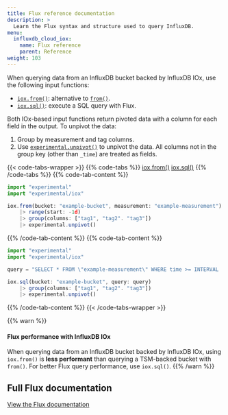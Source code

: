 ```yaml
---
title: Flux reference documentation
description: >
  Learn the Flux syntax and structure used to query InfluxDB.
menu:
  influxdb_cloud_iox:
    name: Flux reference
    parent: Reference
weight: 103
---
```


When querying data from an InfluxDB bucket backed by InfluxDB IOx, use the following
input functions:

- [`iox.from()`](/flux/v0.x/stdlib/experimental/iox/from/): alternative to
  [`from()`](/flux/v0.x/stdlib/influxdata/influxdb/from/).
- [`iox.sql()`](/flux/v0.x/stdlib/experimental/iox/sql/): execute a SQL query
  with Flux.

Both IOx-based input functions return pivoted data with a column for each field
in the output. To unpivot the data:

1.  Group by measurement and tag columns.
2.  Use [`experimental.unpivot()`](/flux/v0.x/stdlib/experimental/unpivot/) to
    unpivot the data. All columns not in the group key (other than `_time`) are
    treated as fields.

{{< code-tabs-wrapper >}}
{{% code-tabs %}}
[iox.from()](#)
[iox.sql()](#)
{{% /code-tabs %}}
{{% code-tab-content %}}

```js
import "experimental"
import "experimental/iox"

iox.from(bucket: "example-bucket", measurement: "example-measurement")
    |> range(start: -1d)
    |> group(columns: ["tag1", "tag2". "tag3"])
    |> experimental.unpivot()
```

{{% /code-tab-content %}}
{{% code-tab-content %}}

```js
import "experimental"
import "experimental/iox"

query = "SELECT * FROM \"example-measurement\" WHERE time >= INTERVAL '1 day'"

iox.sql(bucket: "example-bucket", query: query)
    |> group(columns: ["tag1", "tag2". "tag3"])
    |> experimental.unpivot()
```

{{% /code-tab-content %}}
{{< /code-tabs-wrapper >}}

{{% warn %}}
#### Flux performance with InfluxDB IOx

When querying data from an InfluxDB bucket backed by InfluxDB IOx, using `iox.from()`
is **less performant** than querying a TSM-backed bucket with `from()`.
For better Flux query performance, use `iox.sql()`.
{{% /warn %}}

## Full Flux documentation

<a class="btn" href="/flux/v0.x/">View the Flux documentation</a>
